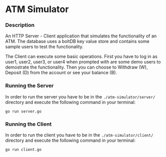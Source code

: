 # ATM Simulator

### Description

An HTTP Server - Client application that simulates the functionality of an ATM.
The database uses a boltDB key value store and contains some sample users to test the functionality.

The Client can execute some basic operations. First you have to log in as user1, user2, user3, or user4
when prompted with are some demo users to demostrate the functionality.
Then you can choose to Withdraw (W), Deposit (D) from the account or see your balance (B).

### Running the Server

In order to run the server you have to be in the `./atm-simulator/server/` directory and execute
the following command in your terminal:

`go run server.go`

### Running the Client

In order to run the client you have to be in the `./atm-simulator/client/` directory and execute
the following command in your terminal:

`go run client.go`
